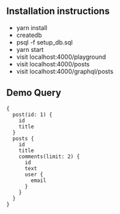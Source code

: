 ## Installation instructions
- yarn install
- createdb <user>
- psql -f setup_db.sql
- yarn start
- visit localhost:4000/playground
- visit localhost:4000/posts
- visit localhost:4000/graphql/posts

## Demo Query
```
{
  post(id: 1) {
    id
    title
  }
  posts {
    id
    title
    comments(limit: 2) {
      id
      text
      user {
        email
      }
    }
  }
}
```